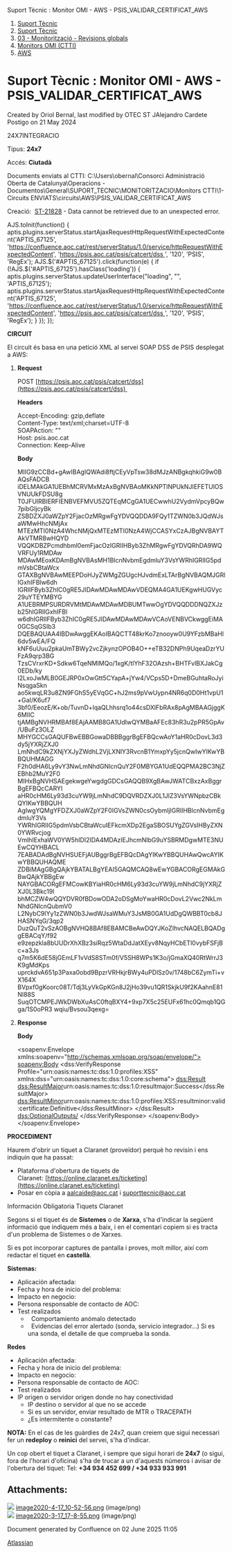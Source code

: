 Suport Tècnic : Monitor OMI - AWS - PSIS\_VALIDAR\_CERTIFICAT\_AWS  

1.  [Suport Tècnic](index.md)
2.  [Suport Tècnic](13893782.md)
3.  [03 - Monitorització - Revisions globals](26313327.md)
4.  [Monitors OMI (CTTI)](26313608.md)
5.  [AWS](AWS_100008616.md)

Suport Tècnic : Monitor OMI - AWS - PSIS\_VALIDAR\_CERTIFICAT\_AWS
==================================================================

Created by Oriol Bernal, last modified by OTEC ST JAlejandro Cardete Postigo on 21 May 2024

24X7INTEGRACIO

Tipus: **24x7**

Accés: **Ciutadà**

Documents enviats al CTTI: C:\\Users\\obernal\\Consorci Administració Oberta de Catalunya\\Operacions - Documentos\\General\\SUPORT\_TECNIC\\MONITORITZACIO\\Monitors CTTI\\1- Circuits ENVIATS\\circuits\\AWS\\PSIS\_VALIDAR\_CERTIFICAT\_AWS

Creació:  [ST-21828](https://contacte.aoc.cat/browse/ST-21828?src=confmacro) - Data cannot be retrieved due to an unexpected error.

AJS.toInit(function() { aptis.plugins.serverStatus.startAjaxRequestHttpRequestWithExpectedContent('APTIS\_67125', 'https://confluence.aoc.cat/rest/serverStatus/1.0/service/httpRequestWithExpectedContent', 'https://psis.aoc.cat/psis/catcert/dss ', '120', 'PSIS', 'RegEx'); AJS.$('#APTIS\_67125').click(function(e) { if (!AJS.$('#APTIS\_67125').hasClass('loading')) { aptis.plugins.serverStatus.updateUserInterface("loading", "", 'APTIS\_67125'); aptis.plugins.serverStatus.startAjaxRequestHttpRequestWithExpectedContent('APTIS\_67125', 'https://confluence.aoc.cat/rest/serverStatus/1.0/service/httpRequestWithExpectedContent', 'https://psis.aoc.cat/psis/catcert/dss ', '120', 'PSIS', 'RegEx'); } }); });

**CIRCUIT**

El circuit és basa en una petició XML al servei SOAP DSS de PSIS desplegat a AWS:

1.  **Request**
    
    POST [https://psis.aoc.cat/psis/catcert/dss](https://psis.aoc.cat/psis/catcert/dss) 
    
    **Headers**
    
    Accept-Encoding: gzip,deflate  
    Content-Type: text/xml;charset=UTF-8  
    SOAPAction: ""  
    Host: psis.aoc.cat  
    Connection: Keep-Alive
    
    **Body**
    
    <Envelope xmlns="http://schemas.xmlsoap.org/soap/envelope/" xmlns:urn="urn:oasis:names:tc:dss:1.0:core:schema" xmlns:xd="http://www.w3.org/2000/09/xmldsig#">
      <Body>
        <urn:VerifyRequest Profile="urn:oasis:names:tc:dss:1.0:profiles:XSS">
          <urn:SignatureObject>
            <urn:Other>
              <xd:X509Data>
                <xd:X509Certificate>MIIG9zCCBd+gAwIBAgIQWAdi8ftjCEyVpTsw38dMJzANBgkqhkiG9w0BAQsFADCB
    iDELMAkGA1UEBhMCRVMxMzAxBgNVBAoMKkNPTlNPUkNJIEFETUlOSVNUUkFDSU8g
    T0JFUlRBIERFIENBVEFMVU5ZQTEqMCgGA1UECwwhU2VydmVpcyBQw7pibGljcyBk
    ZSBDZXJ0aWZpY2FjacOzMRgwFgYDVQQDDA9FQy1TZWN0b3JQdWJsaWMwHhcNMjAx
    MTEzMTI0NzA4WhcNMjQxMTEzMTI0NzA4WjCCASYxCzAJBgNVBAYTAkVTMR8wHQYD
    VQQKDBZPcmdhbml0emFjacOzIGRlIHByb3ZhMRgwFgYDVQRhDA9WQVRFUy1RMDAw
    MDAwMEoxKDAmBgNVBAsMH1BlcnNvbmEgdmluY3VsYWRhIGRlIG5pdmVsbCBtaWcx
    GTAXBgNVBAwMEEPDoHJyZWMgZGUgcHJvdmExLTArBgNVBAQMJGRlIGxhIFBlw6dh
    IGRlIFByb3ZhIC0gRE5JIDAwMDAwMDAwVDEQMA4GA1UEKgwHUGVyc29uYTEYMBYG
    A1UEBRMPSURDRVMtMDAwMDAwMDBUMTwwOgYDVQQDDDNQZXJzb25hIGRlIGxhIFBl
    w6dhIGRlIFByb3ZhIC0gRE5JIDAwMDAwMDAwVCAoVENBVCkwggEiMA0GCSqGSIb3
    DQEBAQUAA4IBDwAwggEKAoIBAQCTT48krKo7znooyw0U9YFzbMBaHl6dv5wEA/FQ
    kNF6uUuu2pkaUmTBWy2vcZjkynzOPOB4O++eTB32DNPh9UqeaDzrYUFzA9qrp3BG
    TzsCVrxrKD+Sdkw6TqeNMIMQo/1xgK/tIYhF32OAzsh+BHTFvlBXJakCg0EDb/ky
    I2LxoJwMLB0GEJRP0xOwGtt5CYapA+jYw4/VCps5D+DmeBGuhtaRoJyiNsqgaSkn
    ao5kwqLR3u8ZN9FGhS5yEVqGC+hJ2ms9pVwUypn4NR6q0D0Ht1vpU1+GaI/K6uf7
    3bf0/EeozE/K+ob/TuvnD+lqaQLhhsrq1o44csDXlFbRAx8pAgMBAAGjggK6MIIC
    tjAMBgNVHRMBAf8EAjAAMB8GA1UdIwQYMBaAFEc83hR3u2pPR5GpAv/UBuFz3OLZ
    MHYGCCsGAQUFBwEBBGowaDBBBggrBgEFBQcwAoY1aHR0cDovL3d3dy5jYXRjZXJ0
    LmNhdC9kZXNjYXJyZWdhL2VjLXNlY3RvcnB1YmxpYy5jcnQwIwYIKwYBBQUHMAGG
    F2h0dHA6Ly9vY3NwLmNhdGNlcnQuY2F0MBYGA1UdEQQPMA2BC3NjZEBhb2MuY2F0
    MIHxBgNVHSAEgekwgeYwgdgGDCsGAQQB9XgBAwJWATCBxzAxBggrBgEFBQcCARYl
    aHR0cHM6Ly93d3cuYW9jLmNhdC9DQVRDZXJ0L1JlZ3VsYWNpbzCBkQYIKwYBBQUH
    AgIwgYQMgYFDZXJ0aWZpY2F0IGVsZWN0csOybmljIGRlIHBlcnNvbmEgdmluY3Vs
    YWRhIGRlIG5pdmVsbCBtaWcuIEFkcmXDp2EgaSBOSUYgZGVsIHByZXN0YWRvcjog
    VmlhIExhaWV0YW5hIDI2IDA4MDAzIEJhcmNlbG9uYSBRMDgwMTE3NUEwCQYHBACL
    7EABADAdBgNVHSUEFjAUBggrBgEFBQcDAgYIKwYBBQUHAwQwcAYIKwYBBQUHAQME
    ZDBiMAgGBgQAjkYBATALBgYEAI5GAQMCAQ8wEwYGBACORgEGMAkGBwQAjkYBBgEw
    NAYGBACORgEFMCowKBYiaHR0cHM6Ly93d3cuYW9jLmNhdC9jYXRjZXJ0L3Bkc19l
    bhMCZW4wQQYDVR0fBDowODA2oDSgMoYwaHR0cDovL2Vwc2NkLmNhdGNlcnQubmV0
    L2NybC9lYy1zZWN0b3JwdWJsaWMuY3JsMB0GA1UdDgQWBBT0cb8JHASNYqG/3qp2
    DuzQuT2vSzAOBgNVHQ8BAf8EBAMCBeAwDQYJKoZIhvcNAQELBQADggEBACqY/f92
    e9zepzkla8bUUDrXhXBz3siRqz5WtaDdJatXEyv8NqyHCbETl0vybFSFjBc+a3Js
    q7m5K6dE58jGEmLF1vVdS8STm0f/V5SH8WPs1K3o/jGmaXQ40RtWrrJ3K9gMdKps
    uprckdvA651p3Paxa0obd9BpzrVRHkjrBWy4uPDlSz0v/1748bC6ZymTi+vX164X
    BVpxf0gKoorc08T/Tdj3LyVkGpKGn8J2jHo39vu1QR1SkjkU9f2KAahnE81Nl88S
    SuqOTCMPEJWkDWbXuAsC0ftqBXY4+9xp7X5c25EUFx61hc0Qmqb1QGga/1S0oPR3
    wqiu/Bvsou3qexg=</xd:X509Certificate>
              </xd:X509Data>
            </urn:Other>
          </urn:SignatureObject>
        </urn:VerifyRequest>
      </Body>
    </Envelope>
    
2.  **Response**
    
    **Body**
    
    <soapenv:Envelope xmlns:soapenv="http://schemas.xmlsoap.org/soap/envelope/">
       <soapenv:Body>
          <dss:VerifyResponse Profile="urn:oasis:names:tc:dss:1.0:profiles:XSS" xmlns:dss="urn:oasis:names:tc:dss:1.0:core:schema">
             <dss:Result>
                <dss:ResultMajor>urn:oasis:names:tc:dss:1.0:resultmajor:Success</dss:ResultMajor>
                <dss:ResultMinor>urn:oasis:names:tc:dss:1.0:profiles:XSS:resultminor:valid:certificate:Definitive</dss:ResultMinor>
             </dss:Result>
             <dss:OptionalOutputs/>
          </dss:VerifyResponse>
       </soapenv:Body>
    </soapenv:Envelope>           
    

**PROCEDIMENT**

Haurem d'obrir un tiquet a Claranet (proveïdor) perquè ho revisin i ens indiquin que ha passat: 

*   Plataforma d'obertura de tiquets de Claranet: [https://online.claranet.es/ticketing](https://online.claranet.es/ticketing)
*   Posar en còpia a [aalcaide@aoc.cat](mailto:aalcaide@aoc.cat) i [suporttecnic@aoc.cat](mailto:suporttecnic@aoc.cat)

  

Información Obligatoria Tiquets Claranet

Segons si el tiquet és de **Sistemes** o de **Xarxa**, s'ha d'indicar la següent informació que indiquem més a baix, i en el comentari copiem si es tracta d'un problema de Sistemes o de Xarxes.

Si es pot incorporar captures de pantalla i proves, molt millor, així com redactar el tiquet en **castellà**.

**Sistemas:**

*   Aplicación afectada:
*   Fecha y hora de inicio del problema:
*   Impacto en negocio:
*   Persona responsable de contacto de AOC:
*   Test realizados
    *     Comportamiento anómalo detectado
    *     Evidencias del error alertado (sonda, servicio integrador...) Si es una sonda, el detalle de que comprueba la sonda.

**Redes**

*   Aplicación afectada:
*   Fecha y hora de inicio del problema:
*   Impacto en negocio:
*   Persona responsable de contacto de AOC:
*   Test realizados
*   IP origen o servidor origen donde no hay conectividad
    *   IP destino o servidor al que no se accede
    *   Si es un servidor, enviar resultado de MTR o TRACEPATH
    *   ¿Es intermitente o constante?

**NOTA:** En el cas de les guàrdies de 24x7, quan creiem que sigui necessari fer un **redeploy** o **reinici** del servei, s'ha d'indicar.

Un cop obert el tiquet a Claranet, i sempre que sigui horari de **24x7** (o sigui, fora de l'horari d'oficina) s'ha de trucar a un d'aquests números i avisar de l'obertura del tiquet: Tel: **+34 934 452 699 / +34 933 933 991**

  

  

Attachments:
------------

![](images/icons/bullet_blue.gif) [image2020-4-17\_10-52-56.png](attachments/100009214/100009215.png) (image/png)  
![](images/icons/bullet_blue.gif) [image2020-3-17\_17-8-55.png](attachments/100009214/100009216.png) (image/png)  

Document generated by Confluence on 02 June 2025 11:05

[Atlassian](http://www.atlassian.com/)